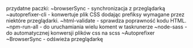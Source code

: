 przydatne paczki:
    ~browserSync - synchronizacja z przeglądarką
    ~autoprefixer-cli - konwertuje plik CSS dodając prefiksy wymagane przez niektóre przeglądarki.
    ~html-validate - sprawdza poprawność kodu HTML.
    ~npm-run-all - do uruchamiania wielu koment w taskrunerze
    ~node-sass - do automatycznej konwersji plików css na scss
    ~Autoprefixer
    ~BrowserSync - odświeża przeglądarkę